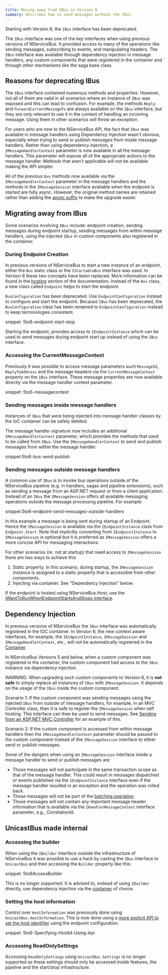 ```yaml
---
title: Moving away from IBus in Version 6
summary: Describes how to send messages without the IBus
---
```


Starting with Version 6, the `IBus` interface has been deprecated.

The `IBus` interface was one of the key interfaces when using previous versions of NServiceBus. It provided access to many of the operations like sending messages, subscribing to events, and manipulating headers. The `IBus` interface was available through dependency injection in message handlers, any custom components that were registered in the container and through other mechanisms like the saga base class.


## Reasons for deprecating IBus

The `IBus` interface contained numerous methods and properties. However, not all of them are valid in all scenarios where an instance of `IBus` was exposed and this can lead to confusion. For example, the methods `Reply` and `ForwardCurrentMessageTo` are always available on the `IBus` interface, but they are only relevant to use it in the context of handling an incoming message. Using them in other scenarios will throw an exception.

For users who are new to the NServiceBus API, the fact that `IBus` was available in message handlers using Dependency Injection wasn't obvious, especially when trying to send or publish messages from inside message handlers. Rather than using dependency injection, a `IMessageHandlerContext` parameter is now available in all the message handlers. This parameter will expose all of the appropriate actions to the message handler. Methods that aren't applicable will not be available making the API simpler.

All of the previous `Bus` methods now available via the `IMessageHandlerContext` parameter in the message handlers and the methods in the `IMessageSession` interface available when the endpoint is started are fully async. However, the original method names are retained rather than adding the [async suffix](/nservicebus/upgrades/5to6-async-suffix.md) to make the upgrade easier.


## Migrating away from IBus

Some scenarios involving `IBus` include: endpoint creation, sending messages during endpoint startup, sending messages from within message handlers, using the injected `IBus` in custom components also registered in the container.


### During Endpoint Creation

In previous versions of NServiceBus to start a new instance of an endpoint, either the `Bus` static class or the `IStartableBus` interface was used. In Version 6 these two concepts have been replaced. More information can be found in the [hosting](/nservicebus/hosting/) section of the documentation. Instead of the `Bus` class, a new class called `Endpoint` helps to start the endpoint.

`BusConfiguration` has been deprecated. Use `EndpointConfiguration` instead to configure and start the endpoint. Because `IBus` has been deprecated, the `BusConfiguration` class has been renamed to `EndpointConfiguration` instead to keep terminologies consistent.

snippet: 5to6-endpoint-start-stop

Starting the endpoint, provides access to `IEndpointInstance` which can be used to send messages during endpoint start up instead of using the `IBus` interface.


### Accessing the CurrentMessageContext

Previously it was possible to access message parameters such `MessageId`, `ReplyToAddress` and the message headers via the `CurrentMessageContext` property on the `IBus` interface. These message properties are now available directly via the message handler context parameter.

snippet: 5to6-messagecontext


### Sending messages inside message handlers

Instances of `IBus` that were being injected into message handler classes by the IoC container can be safely deleted.

The message handler signature now includes an additional `IMessageHandlerContext` parameter, which provides the methods that used to be called from `IBus`. Use the `IMessageHandlerContext` to send and publish messages from within the message handler.

snippet:5to6-bus-send-publish


### Sending messages outside message handlers

A common use of `IBus` is to invoke bus operations outside of the NServiceBus pipeline (e.g. in handlers, sagas and pipeline extensions), such as sending a message from an ASP.NET request or from a client application. Instead of an `IBus` the `IMessageSession` offers all available messaging operations outside the message processing pipeline. For example:

snippet:5to6-endpoint-send-messages-outside-handlers

In this example a message is being sent during startup of an Endpoint. Hence the `IMessageSession` is available via the `IEndpointInstance` class from `Endpoint.Start`. Note that implicitly converting from `IEndpointInstance` to `IMessageSession` is optional but it is preferred as `IMessageSession` offers a more concise API for messaging interactions.

For other scenarios (re. not at startup) that need access to `IMessageSession` there are two ways to achieve this

 1. Static property. In this scenario, during startup, the `IMessageSession` instance is assigned to a static property that is accessible from other components.
 1. Injecting via container. See "Dependency Injection" below.

If the endpoint is hosted using NServiceBus.Host, use the [IWantToRunWhenEndpointStartsAndStops interface](/nservicebus/upgrades/host-6to7.md).


## Dependency Injection

In previous versions of NServiceBus the `IBus` interface was automatically registered in the IOC container. In Version 6, the new context aware interfaces, for example, the `IEndpointInstance`, `IMessageSession` and `IMessageHandlerContext`, etc., will not be automatically registered in the [Container](/nservicebus/containers/).

In NServiceBus Versions 5 and below, when a custom component was registered in the container, the custom component had access to the `IBus` instance via dependency injection.

WARNING: When upgrading such custom components to Version 6, it is **not safe** to simply replace all instances of `IBus` with `IMessageSession`. It depends on the usage of the `IBus` inside the custom component.

Scenario 1: If the custom component was sending messages using the injected `IBus` from outside of message handlers, for example, in an MVC Controller class, then it is safe to register the `IMessageSession` when self hosting. This interface can then be used to send messages. See [Sending from an ASP.NET MVC Controller](/samples/web/send-from-mvc-controller/) for an example of this.

Scenario 2: If the custom component is accessed from within message handlers then the `IMessageHandlerContext` parameter should be passed to the custom component instead of the `IMessageSession` interface to either send or publish messages.

Some of the dangers when using an `IMessageSession` interface inside a message handler to send or publish messages are:

 * Those messages will not participate in the same transaction scope as that of the message handler. This could result in messages dispatched or events published via the `IEndpointInstance` interface even if the message handler resulted in an exception and the operation was rolled back.
 * Those messages will not be part of the [batching operation](/nservicebus/messaging/batched-dispatch.md).
 * Those messages will not contain any important message header information that is available via the `IHandlerMessageContext` interface parameter, e.g., CorrelationId.


## UnicastBus made internal


### Accessing the builder

When using the `IBuilder` interface outside the infrastructure of NServiceBus it was possible to use a hack by casting the `IBus` interface to `UnicastBus` and then accessing the `Builder` property like this:

snippet: 5to6AccessBuilder

This is no longer supported. It is advised to, instead of using `IBuilder` directly, use dependency injection via the [container](/nservicebus/containers/) of choice.


### Setting the host information

Control over `HostInformation` was previously done using `UnicastBus.HostInformation`. This is now done using a [more explicit API to set the host identifier](/nservicebus/hosting/override-hostid.md#how-do-i-override-an-endpoint-host-identifier) using the endpoint configuration.

snippet: 5to6-Specifying-HostId-Using-Api


### Accessing ReadOnlySettings

Accessing `ReadOnlySettings` using `UnicastBus.Settings` is no longer supported as these settings should only be accessed inside features, the pipeline and the start/stop infrastructure.